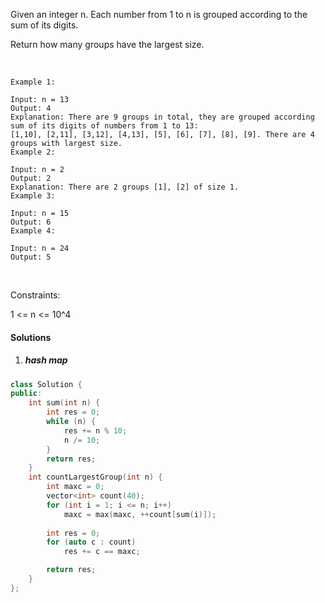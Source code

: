 Given an integer n. Each number from 1 to n is grouped according to the sum of its digits. 

Return how many groups have the largest size.

 

```
Example 1:

Input: n = 13
Output: 4
Explanation: There are 9 groups in total, they are grouped according sum of its digits of numbers from 1 to 13:
[1,10], [2,11], [3,12], [4,13], [5], [6], [7], [8], [9]. There are 4 groups with largest size.
Example 2:

Input: n = 2
Output: 2
Explanation: There are 2 groups [1], [2] of size 1.
Example 3:

Input: n = 15
Output: 6
Example 4:

Input: n = 24
Output: 5
```
 

Constraints:

1 <= n <= 10^4


#### Solutions

1. ##### hash map


```cpp
class Solution {
public:
    int sum(int n) {
        int res = 0;
        while (n) {
            res += n % 10;
            n /= 10;
        }
        return res;
    }
    int countLargestGroup(int n) {
        int maxc = 0;
        vector<int> count(40);
        for (int i = 1; i <= n; i++)
            maxc = max(maxc, ++count[sum(i)]);
        
        int res = 0;
        for (auto c : count)
            res += c == maxc;

        return res;
    }
};
```